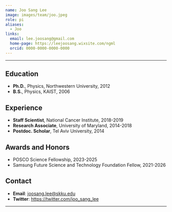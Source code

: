 ```yaml
---
name: Joo Sang Lee
image: images/team/joo.jpeg
role: pi
aliases:
  - Joo
links:
  email: lee.joosang@gmail.com
  home-page: https://leejoosang.wixsite.com/ngml
  orcid: 0000-0000-0000-0000
---
```


---

## **Education**
* **Ph.D.**, Physics, Northwestern University, 2012
* **B.S.**, Physics, KAIST, 2006

## **Experience**
* **Staff Scientist**, National Cancer Institute, 2018-2019
* **Research Associate**, University of Maryland, 2014-2018
* **Postdoc. Scholar**, Tel Aviv University, 2014

## **Awards and Honors**

* POSCO Science Fellowship, 2023-2025
* Samsung Future Science and Technology Foundation Fellow, 2021-2026

## **Contact**

* **Email**: joosang.lee@skku.edu
* **Twitter**: https://twitter.com/joo_sang_lee

---
